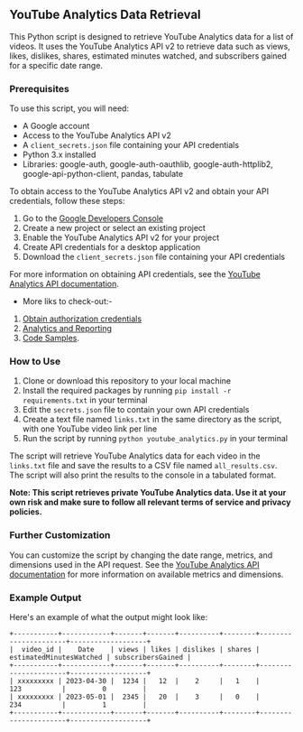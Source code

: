 ## YouTube Analytics Data Retrieval

This Python script is designed to retrieve YouTube Analytics data for a list of videos. It uses the YouTube Analytics API v2 to retrieve data such as views, likes, dislikes, shares, estimated minutes watched, and subscribers gained for a specific date range.

### Prerequisites

To use this script, you will need:
- A Google account
- Access to the YouTube Analytics API v2
- A `client_secrets.json` file containing your API credentials
- Python 3.x installed
- Libraries: google-auth, google-auth-oauthlib, google-auth-httplib2, google-api-python-client, pandas, tabulate

To obtain access to the YouTube Analytics API v2 and obtain your API credentials, follow these steps:

1. Go to the [Google Developers Console](https://console.developers.google.com/)
2. Create a new project or select an existing project
3. Enable the YouTube Analytics API v2 for your project
4. Create API credentials for a desktop application
5. Download the `client_secrets.json` file containing your API credentials

For more information on obtaining API credentials, see the [YouTube Analytics API documentation](https://developers.google.com/youtube/reporting/v1/reports).
- More liks to check-out:-
1. [Obtain authorization credentials](https://developers.google.com/youtube/reporting/guides/registering_an_application)
2. [Analytics and Reporting](https://developers.google.com/youtube/analytics)
3. [Code Samples](https://developers.google.com/youtube/reporting/v1/reports#python).

### How to Use

1. Clone or download this repository to your local machine
2. Install the required packages by running `pip install -r requirements.txt` in your terminal
3. Edit the `secrets.json` file to contain your own API credentials
4. Create a text file named `links.txt` in the same directory as the script, with one YouTube video link per line
5. Run the script by running `python youtube_analytics.py` in your terminal

The script will retrieve YouTube Analytics data for each video in the `links.txt` file and save the results to a CSV file named `all_results.csv`. The script will also print the results to the console in a tabulated format.

**Note: This script retrieves private YouTube Analytics data. Use it at your own risk and make sure to follow all relevant terms of service and privacy policies.**

### Further Customization

You can customize the script by changing the date range, metrics, and dimensions used in the API request. See the [YouTube Analytics API documentation](https://developers.google.com/youtube/analytics/getting_started/metrics) for more information on available metrics and dimensions.

### Example Output

Here's an example of what the output might look like:

```
+-----------+------------+-------+-------+----------+--------+----------------------+-------------------+
|  video_id |    Date    | views | likes | dislikes | shares | estimatedMinutesWatched | subscribersGained |
+-----------+------------+-------+-------+----------+--------+----------------------+-------------------+
| xxxxxxxxx | 2023-04-30 |  1234 |   12  |    2     |   1    |          123          |         0         |
| xxxxxxxxx | 2023-05-01 |  2345 |   20  |    3     |   0    |          234          |         1         |
+-----------+------------+-------+-------+----------+--------+----------------------+-------------------+
```
